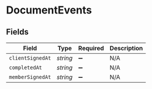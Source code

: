 # DocumentEvents


## Fields

| Field              | Type               | Required           | Description        |
| ------------------ | ------------------ | ------------------ | ------------------ |
| `clientSignedAt`   | *string*           | :heavy_minus_sign: | N/A                |
| `completedAt`      | *string*           | :heavy_minus_sign: | N/A                |
| `memberSignedAt`   | *string*           | :heavy_minus_sign: | N/A                |